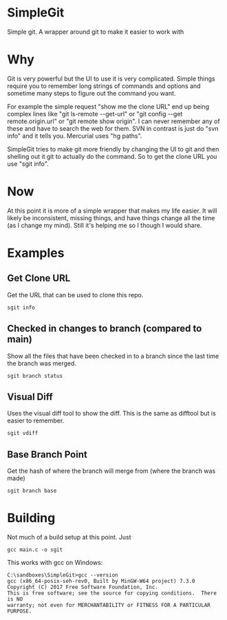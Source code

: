 # SimpleGit
Simple git.  A wrapper around git to make it easier to work with

# Why
Git is very powerful but the UI to use it is very complicated.  Simple things
require you to remember long strings of commands and options and sometime
many steps to figure out the command you want.

For example the simple request "show me the clone URL" end up being complex
lines like "git ls-remote --get-url" or "git config --get remote.origin.url" or
"git remote show origin".  I can never remember any of these and have to
search the web for them.  SVN in contrast is just do "svn info" and it tells
you.  Mercurial uses "hg paths".

SimpleGit tries to make git more friendly by changing the UI to git and then
shelling out it git to actually do the command.  So to get the clone URL you
use "sgit info".

# Now
At this point it is more of a simple wrapper that makes my life easier.  It will
likely be inconsistent, missing things, and have things change all the time
(as I change my mind).  Still it's helping me so I though I would share.

# Examples
## Get Clone URL
Get the URL that can be used to clone this repo.
```
sgit info
```

## Checked in changes to branch (compared to main)
Show all the files that have been checked in to a branch since the last time
the branch was merged.
```
sgit branch status
```

## Visual Diff
Uses the visual diff tool to show the diff.  This is the same as difftool but
is easier to remember.
```
sgit vdiff
```

## Base Branch Point
Get the hash of where the branch will merge from (where the branch was made)
```
sgit branch base
```

# Building
Not much of a build setup at this point. Just
```
gcc main.c -o sgit
```
This works with gcc on Windows:
```
C:\sandboxes\SimpleGit>gcc --version
gcc (x86_64-posix-seh-rev0, Built by MinGW-W64 project) 7.3.0
Copyright (C) 2017 Free Software Foundation, Inc.
This is free software; see the source for copying conditions.  There is NO
warranty; not even for MERCHANTABILITY or FITNESS FOR A PARTICULAR PURPOSE.
```
